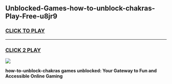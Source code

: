 
## Unblocked-Games-how-to-unblock-chakras-Play-Free-u8jr9
<h3>
<a href="https://premium76.site?title=how-to-unblock-chakras&ref=10A">CLICK TO PLAY</a></h3>
<hr>

<h3>
<a href="https://premium76.site?title=how-to-unblock-chakras&ref=10A">CLICK 2 PLAY</a>
  
</h3>

<a href="https://premium76.site?title=how-to-unblock-chakras&ref=10A"><img src="https://clearcache.store/games.png"></a>


**how-to-unblock-chakras games unblocked: Your Gateway to Fun and Accessible Online Gaming**
